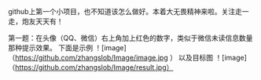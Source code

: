 github上第一个小项目，也不知道该怎么做好。本着大无畏精神来啦。关注走一走，炮友天天有！

第一题：在头像（QQ、微信）右上角加上红色的数字，类似于微信未读信息数量那种提示效果。 
下面是示例
！[image]（https://github.com/zhangslob/Image/image.jpg ）
以及目标图
！[image]（https://github.com/zhangslob/Image/result.jpg）
